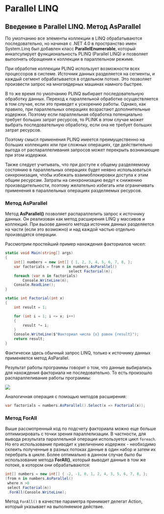 # Parallel LINQ

## Введение в Parallel LINQ. Метод AsParallel

По умолчанию все элементы коллекции в LINQ обрабатываются последовательно, но начиная с .NET 4.0 в пространство имен System.Linq 
был добавлен класс **ParallelEnumerable**, который инкапсулирует функциональность PLINQ (Parallel LINQ)  и позволяет выполнять 
обращения к коллекции в параллельном режиме.

При обработке коллекции PLINQ использует возможности всех процессоров в системе. Источник данных разделяется на сегменты, и каждый сегмент обрабатывается в отдельном потоке. 
Это позволяет произвести запрос на многоядерных машинах намного быстрее.

В то же время по умолчанию PLINQ выбирает последовательную обработку данных. Переход к параллельной обработке осуществляется в том случае, 
если это приведет к ускорению работы. Однако, как правило, при параллельных операциях возрастают дополнительные издержки. Поэтому если параллельная обработка потенциально требует больших затрат ресурсов, то PLINK в этом случае может выбрать 
последовательную обработку, если она не требует больших затрат ресурсов.

Поэтому смысл применения PLINQ имеется преимущественно на больших коллекциях или при сложных операциях, где действительно выгода от распараллеливания запросов может перекрыть 
возникающие при этом издержки.

Также следует учитывать, что при доступе к общему разделяемому состоянию в параллельных операциях будет неявно использоваться синхронизация, чтобы избежать 
взаимоблокировки доступа к этим общим ресурсам. Затраты на синхронизацию ведут к снижению производительности, поэтому желательно избегать или ограничивать применения в 
параллельных операциях разделяемых ресурсов.

### Метод AsParallel

Метод **AsParallel()** позволяет распараллелить запрос к источнику данных. Он реализован как метод расширения LINQ 
у массивов и коллекций. При вызове данного метода источник данных 
разделяется на части (если это возможно) и над каждой частью отдельно производятся операции.

Рассмотрим простейший пример нахождения факториалов чисел:

```cs
static void Main(string[] args)
{
    int[] numbers = new int[] { 1, 2, 3, 4, 5, 6, 7, 8, };
    var factorials = from n in numbers.AsParallel()
                             select Factorial(n);
    foreach (var n in factorials)
        Console.WriteLine(n);
    Console.ReadLine();
}

static int Factorial(int x)
{
    int result = 1;

    for (int i = 1; i <= x; i++)
    {
        result *= i;
    }
    Console.WriteLine($"Факториал числа {x} равен {result}");
    return result;
}
```

Фактически здесь обычный запрос LINQ, только к источнику данных применяется метод AsParallel.

Результат работы программы говорит о том, что данные выбирались для нахождения факториала не последовательно. То есть произошло распараллеливание работы программы:

![](https://metanit.com/web/javascript/./pics/asparallel.png)

Аналогичная операция с помощью методов расширения:

```cs
var factorials = numbers.AsParallel().Select(x => Factorial(x));
```

### Метод ForAll

Выше рассмотренный код по подсчету факториала можно еще больше оптимизировать с точки зрения параллелизации. В частности, для вывода результата параллельной операции 
используется цикл `foreach`. Но его использование приводит к увеличению издержек - необходимо склеить полученные в разных потоках данные в один набор и затем их перебрать в цикле. 
Более оптимально в данном случае было бы использование метода **ForAll()**, который выводит 
данные в том же потоке, в котором они обрабатываются:

```cs
int[] numbers = new int[] { -2, -1, 0, 1, 2, 4, 3, 5, 6, 7, 8, };
(from n in numbers.AsParallel()
 where n >0
 select Factorial(n))
 .ForAll(Console.WriteLine);
```

Метод `ForAll()` в качестве параметра принимает делегат Action, который указывает на выполняемое действие.

